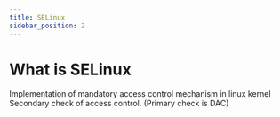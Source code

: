 ```yaml
---
title: SELinux
sidebar_position: 2
---
```


# What is SELinux

Implementation of mandatory access control mechanism in linux kernel
Secondary check of access control. (Primary check is DAC)
